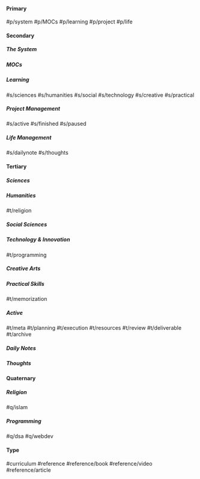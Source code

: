 



#### Primary
#p/system
#p/MOCs
#p/learning
#p/project
#p/life

#### Secondary

##### The System

##### MOCs

##### Learning

#s/sciences
#s/humanities
#s/social
#s/technology
#s/creative 
#s/practical

##### Project Management
#s/active
#s/finished
#s/paused

##### Life Management
#s/dailynote 
#s/thoughts

#### Tertiary

##### Sciences



##### Humanities
#t/religion

##### Social Sciences

##### Technology & Innovation
#t/programming

##### Creative Arts

##### Practical Skills
#t/memorization

##### Active
#t/meta
#t/planning
#t/execution
#t/resources
#t/review
#t/deliverable
#t/archive
##### Daily Notes

##### Thoughts


#### Quaternary

##### Religion
#q/islam
##### Programming
#q/dsa
#q/webdev
#### Type
#curriculum
#reference 
#reference/book
#reference/video
#reference/article


